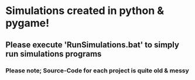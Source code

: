 # Simulations created in python & pygame!
## Please execute 'RunSimulations.bat' to simply run simulations programs
### Please note; Source-Code for each project is quite old & messy
